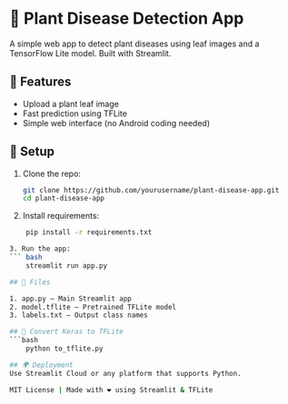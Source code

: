 # 🌱 Plant Disease Detection App

A simple web app to detect plant diseases using leaf images and a TensorFlow Lite model. Built with Streamlit.

## 🚀 Features
- Upload a plant leaf image
- Fast prediction using TFLite
- Simple web interface (no Android coding needed)

## 🧰 Setup

1. Clone the repo:
   ```bash
   git clone https://github.com/yourusername/plant-disease-app.git
   cd plant-disease-app

2. Install requirements:
```bash
    pip install -r requirements.txt

3. Run the app:
``` bash
    streamlit run app.py

## 📁 Files

1. app.py – Main Streamlit app
2. model.tflite – Pretrained TFLite model
3. labels.txt – Output class names

## 🧠 Convert Keras to TFLite
```bash 
    python to_tflite.py

## 🌍 Deployment
Use Streamlit Cloud or any platform that supports Python.

MIT License | Made with ❤️ using Streamlit & TFLite